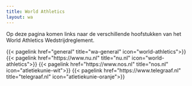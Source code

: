 ```yaml
---
title: World Athletics
layout: wa
---
```


Op deze pagina komen links naar de verschillende hoofstukken van het World Athletics Wedstrijdreglement.
<br>

</section>

<section class="flex flex-col flex-wrap min-w-full mt-4 sm:min-w-0">
{{< pagelink href="general" title="wa-general" icon="world-athletics">}}
{{< pagelink href="https://www.nu.nl" title="nu.nl" icon="world-athletics">}}
{{< pagelink href="https://www.nos.nl" title="nos.nl" icon="atletiekunie-wit">}}
{{< pagelink href="https://www.telegraaf.nl" title="telegraaf.nl" icon="atletiekunie-oranje">}}